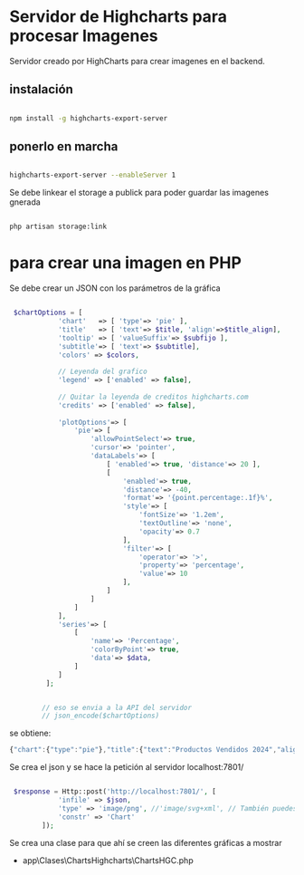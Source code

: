 # Servidor de Highcharts para procesar Imagenes

Servidor creado por HighCharts para crear imagenes en el backend.

## instalación 

```bash

npm install -g highcharts-export-server

```
## ponerlo en marcha

```bash

highcharts-export-server --enableServer 1

```

Se debe linkear el storage a publick para poder guardar las imagenes gnerada

```bash

php artisan storage:link

```

# para crear una imagen en PHP

Se debe crear un JSON con los parámetros de la gráfica 

```php

 $chartOptions = [
            'chart'   => [ 'type'=> 'pie' ],
            'title'   => [ 'text'=> $title, 'align'=>$title_align],
            'tooltip' => [ 'valueSuffix'=> $subfijo ],
            'subtitle'=> [ 'text'=> $subtitle],
            'colors' => $colors,
            
            // Leyenda del grafico
            'legend' => ['enabled' => false],
            
            // Quitar la leyenda de creditos highcharts.com
            'credits' => ['enabled' => false],
            
            'plotOptions'=> [
                'pie'=> [
                    'allowPointSelect'=> true,
                    'cursor'=> 'pointer',
                    'dataLabels'=> [
                        [ 'enabled'=> true, 'distance'=> 20 ],
                        [
                            'enabled'=> true,
                            'distance'=> -40,
                            'format'=> '{point.percentage:.1f}%',
                            'style'=> [
                                'fontSize'=> '1.2em',
                                'textOutline'=> 'none',
                                'opacity'=> 0.7
                            ],
                            'filter'=> [
                                'operator'=> '>',
                                'property'=> 'percentage',
                                'value'=> 10
                            ],
                        ]
                    ]
                ]
            ],
            'series'=> [
                [
                    'name'=> 'Percentage',
                    'colorByPoint'=> true,
                    'data'=> $data,
                ]
            ]
         ];


        // eso se envia a la API del servidor 
        // json_encode($chartOptions)         
```

se obtiene:

```js
{"chart":{"type":"pie"},"title":{"text":"Productos Vendidos 2024","align":"center"},"tooltip":{"valueSuffix":"%"},"subtitle":{"text":""},"colors":["#82e0aa","#58d68d","#2ecc71","#28b463","#239b56","#1d8348","#186a3b"],"legend":{"enabled":false},"credits":{"enabled":false},"plotOptions":{"pie":{"allowPointSelect":true,"cursor":"pointer","dataLabels":[{"enabled":true,"distance":20},{"enabled":true,"distance":-40,"format":"{point.percentage:.1f}%","style":{"fontSize":"1.2em","textOutline":"none","opacity":0.7},"filter":{"operator":">","property":"percentage","value":10}}]}},"series":[{"name":"Percentage","colorByPoint":true,"data":[{"name":"producto 1","y":20},{"name":"producto 2","y":30},{"name":"producto 3","y":10},{"name":"producto 4","y":20},{"name":"producto 5","y":20}]}]
```

Se crea el json y se hace la petición al servidor localhost:7801/

```php

 $response = Http::post('http://localhost:7801/', [
            'infile' => $json,
            'type' => 'image/png', //'image/svg+xml', // También puedes usar 'image/png' o 'image/jpeg'
            'constr' => 'Chart'
        ]);
```

Se crea una clase para que ahí se creen las diferentes gráficas a mostrar

* app\Clases\ChartsHighcharts\ChartsHGC.php